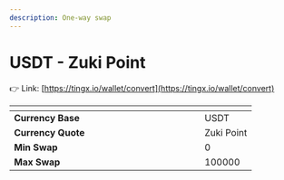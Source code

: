 ```yaml
---
description: One-way swap
---
```


# USDT - Zuki Point

👉 Link: [https://tingx.io/wallet/convert](https://tingx.io/wallet/convert)

<table data-header-hidden><thead><tr><th width="320"></th><th></th></tr></thead><tbody><tr><td><strong>Currency Base</strong></td><td>USDT</td></tr><tr><td><strong>Currency Quote</strong></td><td>Zuki Point</td></tr><tr><td><strong>Min Swap</strong></td><td>0</td></tr><tr><td><strong>Max Swap</strong></td><td>100000</td></tr></tbody></table>
